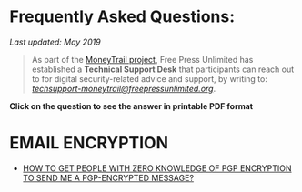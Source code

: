 # Frequently Asked Questions:

*Last updated: May 2019*

> As part of the [MoneyTrail project](https://www.money-trail.org/), Free Press Unlimited has established a **Technical Support Desk** that participants can reach out to for digital security-related advice and support, by writing to: *techsupport-moneytrail@freepressunlimited.org*.

**Click on the question to see the answer in printable PDF format**

# EMAIL ENCRYPTION
* [HOW TO GET PEOPLE WITH ZERO KNOWLEDGE OF PGP ENCRYPTION TO SEND ME A PGP-ENCRYPTED MESSAGE?](https://security.money-trail.org/assets/Hawkpost.pdf)


